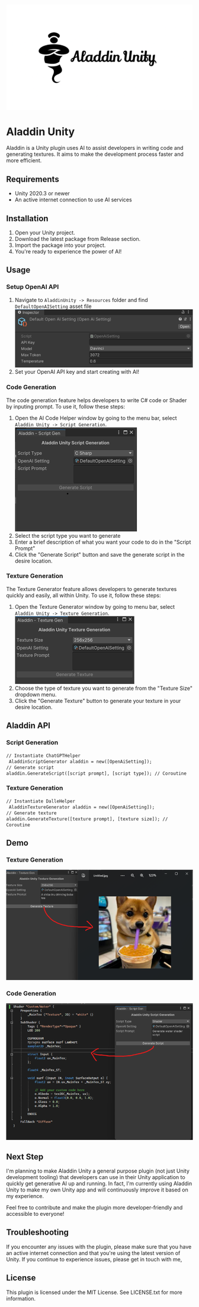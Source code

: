 ![Aladdin Unity](Screenshot/aladdinunity.png)
# Aladdin Unity
Aladdin is a Unity plugin uses AI to assist developers in writing code and generating textures. It aims to make the development process faster and more efficient.

## Requirements
- Unity 2020.3 or newer
- An active internet connection to use AI services
  
## Installation
1. Open your Unity project.
2. Download the latest package from Release section.
3. Import the package into your project.
4. You're ready to experience the power of AI!
   
## Usage
### Setup OpenAI API
1. Navigate to `AladdinUnity -> Resources` folder and find `DefaultOpenAISetting` asset file
    ![OpenAISetting](Screenshot/OpenAISetting.png)
2. Set your OpenAI API key and start creating with AI! 

### Code Generation
The code generation feature helps developers to write C# code or Shader by inputing prompt. To use it, follow these steps:

1. Open the AI Code Helper window by going to the menu bar, select `Aladdin Unity -> Script Generation`.
   ![CodeGen](Screenshot/code-gen.png)
2. Select the script type you want to generate
3. Enter a brief description of what you want your code to do in the "Script Prompt"
4. Click the "Generate Script" button and save the generate script in the desire location.

### Texture Generation
The Texture Generator feature allows developers to generate textures quickly and easily, all within Unity. To use it, follow these steps:

1. Open the Texture Generator window by going to menu bar, select `Aladdin Unity -> Texture Generation`.
    ![TextureGen](Screenshot/texture-gen.png)
2. Choose the type of texture you want to generate from the "Texture Size" dropdown menu.
3. Click the "Generate Texture" button to generate your texture in your desire location.

## Aladdin API
### Script Generation
```
// Instantiate ChatGPTHelper
 AladdinScriptGenerator aladdin = new([OpenAiSetting]);
// Generate script
aladdin.GenerateScript([script prompt], [script type]); // Coroutine
```
### Texture Generation
```
// Instantiate DalleHelper
 AladdinTextureGenerator aladdin = new([OpenAiSetting]);
// Generate texture
aladdin.GenerateTexture([texture prompt], [texture size]); // Coroutine
```

## Demo
### Texture Generation
![TextureGen](Screenshot/texture-gen-demo.png)
### Code Generation
![CodeGen](Screenshot/shader-gen-demo.png)

## Next Step
 I'm planning to make Aladdin Unity a general purpose plugin (not just Unity development tooling) that developers can use in their Unity application to quickly get generative AI up and running. In fact, I'm currently using Aladdin Unity to make my own Unity app and will continuously improve it based on my experience.

 Feel free to contribute and make the plugin more developer-friendly and accessible to everyone! 

## Troubleshooting
If you encounter any issues with the plugin, please make sure that you have an active internet connection and that you're using the latest version of Unity.
If you continue to experience issues, please get in touch with me,

## License
This plugin is licensed under the MIT License. See LICENSE.txt for more information.